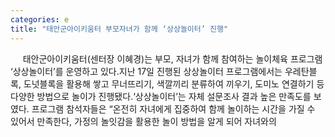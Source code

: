```yaml
---
categories: e
title: "태안군아이키움터 부모자녀가 함께 ‘상상놀이터’ 진행"
---
```

&nbsp;&nbsp;&nbsp;&nbsp; 태안군아이키움터(센터장 이혜경)는 부모, 자녀가 함께 참여하는 놀이체육 프로그램 ‘상상놀이터’를 운영하고 있다.지난 17일 진행된 상상놀이터 프로그램에서는 우레탄블록, 도넛블록을 활용해 쌓고 무너뜨리기, 색깔끼리 분류하여 끼우기, 도미노 연결하기 등 다양한 방법으로 놀이가 진행됐다.‘상상놀이터’는 자체 설문조사 결과 높은 만족도를 보였다. 프로그램 참석자들은 “온전히 자녀에게 집중하여 함께 놀이하는 시간을 가질 수 있어서 만족한다, 가정의 놀잇감을 활용한 놀이 방법을 알게 되어 자녀와의 